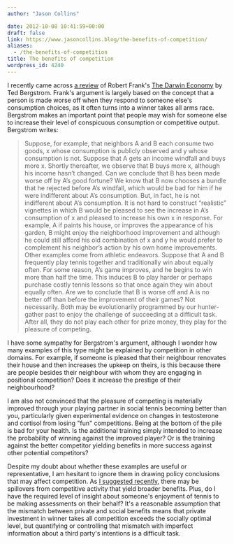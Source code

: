 ```yaml
---
author: "Jason Collins"

date: 2012-10-08 10:41:59+00:00
draft: false
link: https://www.jasoncollins.blog/the-benefits-of-competition/
aliases:
  - /the-benefits-of-competition
title: The benefits of competition
wordpress_id: 4240
---
```


I recently came across [a review](http://works.bepress.com/ted_bergstrom/113/) of Robert Frank's [The Darwin Economy](https://www.jasoncollins.blog/franks-the-darwin-economy/) by Ted Bergstrom. Frank's argument is largely based on the concept that a person is made worse off when they respond to someone else's consumption choices, as it often turns into a winner takes all arms race. Bergstrom makes an important point that people may wish for someone else to increase their level of conspicuous consumption or competitive output. Bergstrom writes:


<blockquote>Suppose, for example, that neighbors A and B each consume two goods, x whose consumption is publicly observed and y whose consumption is not. Suppose that A gets an income windfall and buys more x. Shortly thereafter, we observe that B buys more x, although his income hasn’t changed. Can we conclude that B has been made worse off by A’s good fortune? We know that B now chooses a bundle that he rejected before A’s windfall, which would be bad for him if he were indifferent about A’s consumption. But, in fact, he is not indifferent about A’s consumption. It is not hard to construct “realistic” vignettes in which B would be pleased to see the increase in A’s consumption of x and pleased to increase his own x in response. For example, A if paints his house, or improves the appearance of his garden, B might enjoy the neighborhood improvement and although he could still afford his old combination of x and y he would prefer to complement his neighbor’s action by his own home improvements. Other examples come from athletic endeavors. Suppose that A and B frequently play tennis together and traditionally win about equally often. For some reason, A’s game improves, and he begins to win more than half the time. This induces B to play harder or perhaps purchase costly tennis lessons so that once again they win about equally often. Are we to conclude that B is worse off and A is no better off than before the improvement of their games? Not necessarily. Both may be evolutionarily programmed by our hunter-gather past to enjoy the challenge of succeeding at a difficult task. After all, they do not play each other for prize money, they play for the pleasure of competing.</blockquote>


I have some sympathy for Bergstrom's argument, although I wonder how many examples of this type might be explained by competition in other domains. For example, if someone is pleased that their neighbour renovates their house and then increases the upkeep on theirs, is this because there are people besides their neighbour with whom they are engaging in positional competition? Does it increase the prestige of their neighbourhood?

I am also not convinced that the pleasure of competing is materially improved through your playing partner in social tennis becoming better than you, particularly given experimental evidence on changes in testosterone and cortisol from losing "fun" competitions. Being at the bottom of the pile is bad for your health. Is the additional training simply intended to increase the probability of winning against the improved player? Or is the training against the better competitor yielding benefits in more success against other potential competitors?

Despite my doubt about whether these examples are useful or representative, I am hesitant to ignore them in drawing policy conclusions that may affect competition. As [I suggested recently](https://www.jasoncollins.blog/sexual-selection-conspicuous-consumption-and-economic-growth/), there may be spillovers from competitive activity that yield broader benefits. Plus, do I have the required level of insight about someone's enjoyment of tennis to be making assessments on their behalf? It's a reasonable assumption that the mismatch between private and social benefits means that private investment in winner takes all competition exceeds the socially optimal level, but quantifying or controlling that mismatch with imperfect information about a third party's intentions is a difficult task.
